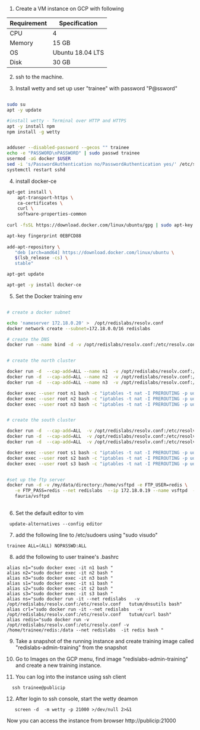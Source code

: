 
1. Create a VM instance on GCP with following
  
Requirement  | Specification  
------------ | -------------
CPU | 4
Memory | 15 GB
OS | Ubuntu 18.04 LTS
Disk | 30 GB

2. ssh to the machine.

3. Install wetty and set up user "trainee" with password "P@ssword"
```bash 

sudo su
apt -y update

#install wetty - Terminal over HTTP and HTTPS
apt -y install npm
npm install -g wetty


adduser --disabled-password --gecos "" trainee
echo -e "PASSWORD\nPASSWORD" | sudo passwd trainee 
usermod -aG docker $USER
sed -i 's/PasswordAuthentication no/PasswordAuthentication yes/' /etc/ssh/sshd_config
systemctl restart sshd

```
4. install docker-ce 

```bash
apt-get install \
    apt-transport-https \
    ca-certificates \
    curl \
    software-properties-common
    
curl -fsSL https://download.docker.com/linux/ubuntu/gpg | sudo apt-key add -

apt-key fingerprint 0EBFCD88
   
add-apt-repository \
   "deb [arch=amd64] https://download.docker.com/linux/ubuntu \
   $(lsb_release -cs) \
   stable"

apt-get update

apt-get -y install docker-ce

```

5. Set the Docker training env

```bash

# create a docker subnet

echo 'nameserver 172.18.0.20' >  /opt/redislabs/resolv.conf
docker network create --subnet=172.18.0.0/16 redislabs

# create the DNS 
docker run --name bind -d -v /opt/redislabs/resolv.conf:/etc/resolv.conf  --net redislabs --restart=always -p 10000:10000/tcp   --ip 172.18.0.20 rahimre/redislabs-training-bind


# create the north cluster

docker run -d  --cap-add=ALL --name n1  -v /opt/redislabs/resolv.conf:/etc/resolv.conf  -p 21443:8443 -p 41443:9443 --restart=always  --hostname  n1.north.redislabs-training.org --net redislabs --ip 172.18.0.21  redislabs/redis
docker run -d  --cap-add=ALL --name n2  -v /opt/redislabs/resolv.conf:/etc/resolv.conf  -p 22443:8443 -p 42443:9443 --restart=always  --hostname  n2.north.redislabs-training.org  --net redislabs --ip 172.18.0.22   redislabs/redis
docker run -d  --cap-add=ALL --name n3  -v /opt/redislabs/resolv.conf:/etc/resolv.conf -p 23443:8443 -p 43443:9443 --restart=always  --hostname  n3.north.redislabs-training.org  --net redislabs --ip 172.18.0.23    redislabs/redis

docker exec --user root n1 bash -c "iptables -t nat -I PREROUTING -p udp --dport 53 -j REDIRECT --to-ports 5300"
docker exec --user root n2 bash -c "iptables -t nat -I PREROUTING -p udp --dport 53 -j REDIRECT --to-ports 5300"
docker exec --user root n3 bash -c "iptables -t nat -I PREROUTING -p udp --dport 53 -j REDIRECT --to-ports 5300"


# create the south cluster

docker run -d  --cap-add=ALL  -v /opt/redislabs/resolv.conf:/etc/resolv.conf --name s1 -p 31443:8443 -p 51443:9443 --restart=always --hostname  s1.south.redislabs-training.org   --net redislabs --ip 172.18.0.31  redislabs/redis
docker run -d  --cap-add=ALL  -v /opt/redislabs/resolv.conf:/etc/resolv.conf --name s2 -p 32443:8443 -p 52443:9443 --restart=always --hostname s2.south.redislabs-training.org   --net redislabs --ip 172.18.0.32  redislabs/redis
docker run -d  --cap-add=ALL  -v /opt/redislabs/resolv.conf:/etc/resolv.conf --name s3 -p 33443:8443 -p 53443:9443 --restart=always  --hostname s3.south.redislabs-training.org   --net redislabs --ip 172.18.0.33   redislabs/redis

docker exec --user root s1 bash -c "iptables -t nat -I PREROUTING -p udp --dport 53 -j REDIRECT --to-ports 5300"
docker exec --user root s2 bash -c "iptables -t nat -I PREROUTING -p udp --dport 53 -j REDIRECT --to-ports 5300"
docker exec --user root s3 bash -c "iptables -t nat -I PREROUTING -p udp --dport 53 -j REDIRECT --to-ports 5300"


#set up the ftp server
docker run -d -v /my/data/directory:/home/vsftpd -e FTP_USER=redis \
   -e FTP_PASS=redis --net redislabs  --ip 172.18.0.19 --name vsftpd  --restart=always \
   fauria/vsftpd
   
```



6. Set the default editor to vim

```
 update-alternatives --config editor
 ```
 
7. add the following line to /etc/sudoers using "sudo visudo" 

```
trainee ALL=(ALL) NOPASSWD:ALL

```

8. add the following to user trainee's .bashrc 

```
alias n1="sudo docker exec -it n1 bash "
alias n2="sudo docker exec -it n2 bash "
alias n3="sudo docker exec -it n3 bash "
alias s1="sudo docker exec -it s1 bash "
alias s2="sudo docker exec -it s2 bash "
alias s3="sudo docker exec -it s3 bash "
alias ns="sudo docker run -it --net redislabs   -v /opt/redislabs/resolv.conf:/etc/resolv.conf   tutum/dnsutils bash"
alias crl="sudo docker run -it --net redislabs   -v /opt/redislabs/resolv.conf:/etc/resolv.conf   tutum/curl bash"
alias redis="sudo docker run -v /opt/redislabs/resolv.conf:/etc/resolv.conf -v /home/trainee/redis:/data --net redislabs  -it redis bash "
```


9. Take a snapshot of the running instance and create training image called "redislabs-admin-training" from the snapshot

10. Go to Images on the GCP menu, find image "redislabs-admin-training" and create a new training instance.

11. You can log into the instance using ssh client 
```
  ssh trainee@publicip
```  
  
12. After login to ssh console, start the wetty deamon
```
   screen -d  -m wetty -p 21000 >/dev/null 2>&1
```   
   
   Now you can access the instance from browser 
   http://publicip:21000
   



